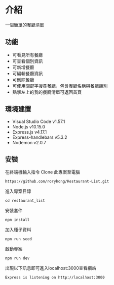 # 介紹
一個簡單的餐廳清單

## 功能
- 可看見所有餐廳
- 可查看個別資訊
- 可新增餐廳
- 可編輯餐廳資訊
- 可刪除餐廳
- 可使用關鍵字搜尋餐廳，包含餐廳名稱與餐廳類別
- 點擊左上的我的餐廳清單可返回首頁

## 環境建置
- Visual Studio Code v1.57.1
- Node.js v10.15.0
- Express.js v4.17.1
- Express-handlebars v5.3.2
- Nodemon v2.0.7

## 安裝
在終端機輸入指令 Clone 此專案至電腦

    https://github.com/roryhong/Restaurant-List.git

進入專案目錄

    cd restaurant_list

安裝套件

    npm install

加入種子資料

    npm run seed

啟動專案

    npm run dev

出現以下訊息即可進入localhost:3000查看網站

    Express is listening on http://localhost:3000

    
